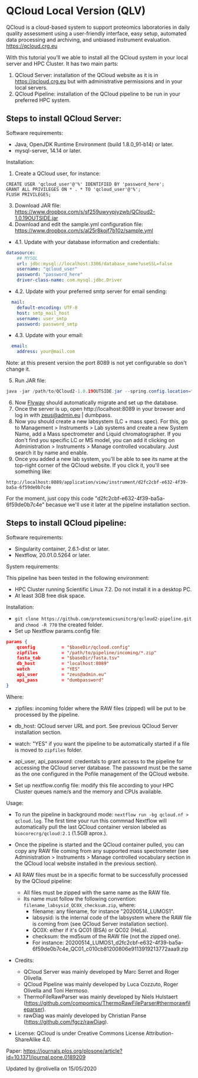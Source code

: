 # QCloud Local Version (QLV)

QCloud is a cloud-based system to support proteomics laboratories in daily quality assessment using a user-friendly interface, easy setup, automated data processing and archiving, and unbiased instrument evaluation. https://qcloud.crg.eu

With this tutorial you'll we able to install all the QCloud system in your local server and HPC Cluster. It has two main parts: 

1) QCloud Server: installation of the QCloud website as it is in https://qcloud.crg.eu but with administrative permissions and in your local servers. 
2) QCloud Pipeline: installation of the QCloud pipeline to be run in your preferred HPC system.  

## Steps to install QCloud Server: 

Software requirements: 

* Java, OpenJDK Runtime Environment (build 1.8.0_91-b14) or later.  
* mysql-server, 14.14 or later.  

Installation: 

1. Create a QCloud user, for instance: 
```mysql 
CREATE USER 'qcloud_user'@'%' IDENTIFIED BY 'password_here';
GRANT ALL PRIVILEGES ON * . * TO 'qcloud_user'@'%';
FLUSH PRIVILEGES;
```
3. Download JAR file: https://www.dropbox.com/s/sf259uwyypjyzwb/QCloud2-1.0.19OUTSIDE.jar
4. Download and edit the sample.yml configuration file: https://www.dropbox.com/s/al25r8kojf7b10z/sample.yml
- 4.1. Update with your database information and credentials:   
```yml
datasource:
    ## MYSQL
    url: jdbc:mysql://localhost:3306/database_name?useSSL=false
    username: "qcloud_user"
    password: "password_here"
    driver-class-name: com.mysql.jdbc.Driver
```
- 4.2. Update with your preferred smtp server for email sending: 
```yml
  mail:
    default-encoding: UTF-8
    host: smtp_mail_host
    username: user_smtp
    password: password_smtp
```
- 4.3. Update with your email:
```yml
  email:
    address: your@mail.com
```
Note: at this present version the port 8089 is not yet configurable so don't change it. 

5. Run JAR file: 

```java
java -jar /path/to/QCloud2-1.0.19OUTSIDE.jar --spring.config.location=file:///path/to/sample.yml
``` 

6. Now [Flyway](https://flywaydb.org/) should automatically migrate and set up the database.
7. Once the server is up, open http://localhost:8089 in your browser and log in with zeus@admin.eu | dumbpass.
8. Now you should create a new labsystem (LC + mass spec). For this, go to Management > Instruments > Lab systems and create a new System Name, add a Mass spectrometer and Liquid chromatographer. If you don't find you specific LC or MS model, you can add it clicking on Administration > Instruments > Manage controlled vocabulary. Just search it by name and enable. 
9. Once you added a new lab system, you'll be able to see its name at the top-right corner of the QCloud website. If you click it, you'll see something like: 

`http://localhost:8089/application/view/instrument/d2fc2cbf-e632-4f39-ba5a-6f59de0b7c4e`

For the moment, just copy this code "d2fc2cbf-e632-4f39-ba5a-6f59de0b7c4e" becasue we'll use it later at the pipeline installation section. 

## Steps to install QCloud pipeline: 

Software requirements: 

* Singularity container, 2.6.1-dist or later. 
* Nextflow, 20.01.0.5264 or later. 

System requirements: 

This pipeline has been tested in the following environment: 

* HPC Cluster running Scientific Linux 7.2. Do not install it in a desktop PC.
* At least 3GB free disk space.  

Installation: 

- `git clone https://github.com/proteomicsunitcrg/qcloud2-pipeline.git` and `chmod -R 770` the created folder. 
- Set up Nextflow params.config file: 
```json
params {
    qconfig          = "$baseDir/qcloud.config"
    zipfiles         = "/path/to/pipeline/incoming/*.zip"
    fasta_tab        = "$baseDir/fasta.tsv"
    db_host          = "localhost:8089"
    watch            = "YES"
    api_user         = "zeus@admin.eu"
    api_pass         = "dumbpassword"
}
```
Where: 
- zipfiles: incoming folder where the RAW files (zipped) will be put to be processed by the pipeline. 
- db_host: QCloud server URL and port. See previous QCloud Server installation section.
- watch: "YES" if you want the pipeline to be automatically started if a file is moved to `zipfiles` folder. 
- api_user, api_password: credentals to grant access to the pipeline for accessing the QCloud server database. The passowrd must be the same as the one configured in the Pofile management of the QCloud website. 

- Set up nextflow.config file: modify this file according to your HPC Cluster queues name/s and the memory and CPUs available. 

Usage: 

- To run the pipeline in background mode: `nextflow run -bg qcloud.nf > qcloud.log`. The first time your run this commnad Nextflow will automatically pull the last QCloud container version labeled as `biocorecrg/qcloud:2.1` (1.5GB aprox.). 
- Once the pipeline is started and the QCloud container pulled, you can copy any RAW file coming from any supported mass spectrometer (see Administration > Instruments > Manage controlled vocabulary section in the QCloud local website installed in the previous section). 
- All RAW files must be in a specific format to be successfully processed by the QCloud pipeline: 
    - All files must be zipped with the same name as the RAW file. 
    - Its name must follow the following convention: `filename_labsysid_QC0X_checksum.zip`, where: 
        - filename: any filename, for instance "20200514_LUMOS1".
        - labsysid: is the internal code of the labsystem where the RAW file is coming from (see QCloud Server installation section). 
        - QC0X: either if it's QC01 (BSA) or QC02 (HeLa). 
        - checksum: the md5sum of the RAW file (not the zipped one). 
        - For instance: 20200514_LUMOS1_d2fc2cbf-e632-4f39-ba5a-6f59de0b7c4e_QC01_c010cb81200806e9113919213772aaa9.zip

- Credits: 
     - QCloud Server was mainly developed by Marc Serret and Roger Olivella. 
     - QCloud Pipeline was mainly developed by Luca Cozzuto, Roger Olivella and Toni Hermoso. 
     - ThermoFileRawParser was mainly developed by Niels Hulstaert (https://github.com/compomics/ThermoRawFileParser#thermorawfileparser). 
     - rawDiag was mainly developed by Christian Panse (https://github.com/fgcz/rawDiag). 

- License: QCloud is under Creative Commons License ‎Attribution-ShareAlike 4.0.

Paper: https://journals.plos.org/plosone/article?id=10.1371/journal.pone.0189209


Updated by @rolivella on 15/05/2020

